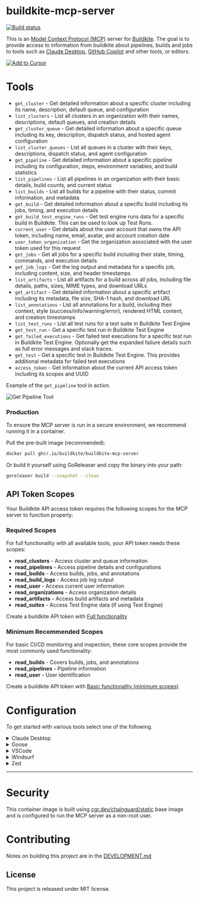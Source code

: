 # buildkite-mcp-server

[![Build status](https://badge.buildkite.com/79fefd75bc7f1898fb35249f7ebd8541a99beef6776e7da1b4.svg?branch=main)](https://buildkite.com/buildkite/buildkite-mcp-server)

This is an [Model Context Protocol (MCP)](https://modelcontextprotocol.io/introduction) server for [Buildkite](https://buildkite.com). The goal is to provide access to information from buildkite about pipelines, builds and jobs to tools such as [Claude Desktop](https://claude.ai/download), [GitHub Copilot](https://github.com/features/copilot) and other tools, or editors.

[![Add to Cursor](https://cursor.com/deeplink/mcp-install-dark.png)](https://cursor.com/install-mcp?name=buildkite&config=eyJjb21tYW5kIjoiZG9ja2VyIHJ1biAtaSAtLXJtIC1lIEJVSUxES0lURV9BUElfVE9LRU4gZ2hjci5pby9idWlsZGtpdGUvYnVpbGRraXRlLW1jcC1zZXJ2ZXIgc3RkaW8iLCJlbnYiOnsiQlVJTERLSVRFX0FQSV9UT0tFTiI6ImJrdWFfeHh4eHh4eHgifX0%3D)

# Tools

* `get_cluster` - Get detailed information about a specific cluster including its name, description, default queue, and configuration
* `list_clusters` - List all clusters in an organization with their names, descriptions, default queues, and creation details
* `get_cluster_queue` - Get detailed information about a specific queue including its key, description, dispatch status, and hosted agent configuration
* `list_cluster_queues` - List all queues in a cluster with their keys, descriptions, dispatch status, and agent configuration
* `get_pipeline` - Get detailed information about a specific pipeline including its configuration, steps, environment variables, and build statistics
* `list_pipelines` - List all pipelines in an organization with their basic details, build counts, and current status
* `list_builds` - List all builds for a pipeline with their status, commit information, and metadata
* `get_build` - Get detailed information about a specific build including its jobs, timing, and execution details
* `get_build_test_engine_runs` - Get test engine runs data for a specific build in Buildkite. This can be used to look up Test Runs.
* `current_user` - Get details about the user account that owns the API token, including name, email, avatar, and account creation date
* `user_token_organization` - Get the organization associated with the user token used for this request
* `get_jobs` - Get all jobs for a specific build including their state, timing, commands, and execution details
* `get_job_logs` - Get the log output and metadata for a specific job, including content, size, and header timestamps
* `list_artifacts` - List all artifacts for a build across all jobs, including file details, paths, sizes, MIME types, and download URLs
* `get_artifact` - Get detailed information about a specific artifact including its metadata, file size, SHA-1 hash, and download URL
* `list_annotations` - List all annotations for a build, including their context, style (success/info/warning/error), rendered HTML content, and creation timestamps
* `list_test_runs` - List all test runs for a test suite in Buildkite Test Engine
* `get_test_run` - Get a specific test run in Buildkite Test Engine
* `get_failed_executions` - Get failed test executions for a specific test run in Buildkite Test Engine. Optionally get the expanded failure details such as full error messages and stack traces.
* `get_test` - Get a specific test in Buildkite Test Engine. This provides additional metadata for failed test executions
* `access_token` - Get information about the current API access token including its scopes and UUID

Example of the `get_pipeline` tool in action.

![Get Pipeline Tool](docs/images/get_pipeline.png)

### Production

To ensure the MCP server is run in a secure environment, we recommend running it in a container.

Pull the pre-built image (recommended):

```bash
docker pull ghcr.io/buildkite/buildkite-mcp-server
```

Or build it yourself using GoReleaser and copy the binary into your path:

```bash
goreleaser build --snapshot --clean
```


## API Token Scopes

Your Buildkite API access token requires the following scopes for the MCP server to function properly:

### Required Scopes

For full functionality with all available tools, your API token needs these scopes:

- **read_clusters** - Access cluster and queue information
- **read_pipelines** - Access pipeline details and configurations  
- **read_builds** - Access builds, jobs, and annotations
- **read_build_logs** - Access job log output
- **read_user** - Access current user information
- **read_organizations** - Access organization details
- **read_artifacts** - Access build artifacts and metadata
- **read_suites** - Access Test Engine data (if using Test Engine)

Create a buildkite API token with [Full functionality](https://buildkite.com/user/api-access-tokens/new?scopes[]=read_clusters&scopes[]=read_pipelines&scopes[]=read_builds&scopes[]=read_build_logs&scopes[]=read_user&scopes[]=read_organizations&scopes[]=read_artifacts&scopes[]=read_suites)

### Minimum Recommended Scopes

For basic CI/CD monitoring and inspection, these core scopes provide the most commonly used functionality:

- **read_builds** - Covers builds, jobs, and annotations
- **read_pipelines** - Pipeline information
- **read_user** - User identification

Create a buildkite API token with [Basic functionality (minimum scopes)](https://buildkite.com/user/api-access-tokens/new?scopes[]=read_builds&scopes[]=read_pipelines&scopes[]=read_user)

# Configuration

To get started with various tools select one of the following.

<details>

<summary>Claude Desktop</summary>

## Claude Desktop

Use this configuration if you want to run the server `buildkite-mcp-server` Docker (recommended):

```json
{
    "mcpServers": {
        "buildkite": {
            "command": "docker",
            "args": [
                "run",
                "-i",
                "--rm",
                "-e",
                "BUILDKITE_API_TOKEN",
                "ghcr.io/buildkite/buildkite-mcp-server",
                "stdio"
            ],
            "env": {
                "BUILDKITE_API_TOKEN": "bkua_xxxxxxxx"
            }
        }
    }
}
```

Configuration if you have `buildkite-mcp-server` installed locally.

```json
{
    "mcpServers": {
        "buildkite": {
            "command": "buildkite-mcp-server",
            "args": [
                "stdio"
            ],
            "env": {
                "BUILDKITE_API_TOKEN": "bkua_xxxxxxxx"
            }
        }
    }
}
```
</details>

<details>

<summary>Goose</summary>

## Goose

For Docker with [Goose](https://block.github.io/goose/) (recommended):

```yaml
extensions:
  fetch:
    name: Buildkite
    cmd: docker
    args: ["run", "-i", "--rm", "-e", "BUILDKITE_API_TOKEN", "ghcr.io/buildkite/buildkite-mcp-server", "stdio"]
    enabled: true
    envs: { "BUILDKITE_API_TOKEN": "bkua_xxxxxxxx" }
    type: stdio
    timeout: 300
```

Local configuration for Goose:

```yaml
extensions:
  fetch:
    name: Buildkite
    cmd: buildkite-mcp-server
    args: [stdio]
    enabled: true
    envs: { "BUILDKITE_API_TOKEN": "bkua_xxxxxxxx" }
    type: stdio
    timeout: 300
```

</details>

<details>

<summary>VSCode</summary>

## VSCode

[VSCode](https://code.visualstudio.com/) supports interactive inputs for variables. To get the API token interactively on MCP startup, put the following in `.vscode/mcp.json`

```json
{
    "inputs": [
        {
            "id": "BUILDKITE_API_TOKEN",
            "type": "promptString",
            "description": "Enter your BuildKite Access Token (https://buildkite.com/user/api-access-tokens)",
            "password": true
        }
    ],
    "servers": {
        "buildkite": {
            "command": "docker",
            "args": [
                "run",
                "-i",
                "--rm",
                "-e",
                "BUILDKITE_API_TOKEN",
                "ghcr.io/buildkite/buildkite-mcp-server",
                "stdio"
            ],
            "env": {
                "BUILDKITE_API_TOKEN": "${input:BUILDKITE_API_TOKEN}"
            }
        }
    }
}
```

</details>

<details>

<summary>Windsurf</summary>

## Windsurf

Configuration using Docker:

```jsonc
{
  "mcpServers": {
    "buildkite": {
      "command": "docker",
      "args": [
        "run", "-i", "--rm", "-e", "BUILDKITE_API_TOKEN",
        "ghcr.io/buildkite/buildkite-mcp-server",
        "stdio"
      ],
      "env": { "BUILDKITE_API_TOKEN": "bkua_xxxxxxxx" }
    }
  }
}
```

Local binary:

```jsonc
{
  "mcpServers": {
    "buildkite": {
      "command": "buildkite-mcp-server",
      "args": ["stdio"],
      "env": { "BUILDKITE_API_TOKEN": "bkua_xxxxxxxx" }
    }
  }
}
```

</details>

<details>

<summary>Zed</summary>

## Zed

There is a [Zed](https://zed.dev) editor [extension](https://github.com/mcncl/zed-mcp-server-buildkite) available in the [official extension gallery](https://zed.dev/extensions?query=buildkite). During installation it will ask for an API token which will be added to your settings. Or you can manually configure:

```jsonc
// ~/.config/zed/settings.json
{
  "context_servers": {
    "mcp-server-buildkite": {
      "settings": {
        "buildkite_api_token": "your-buildkite-token-here"
      }
    }
  }
}
```

</details>

---

# Security

This container image is built using [cgr.dev/chainguard/static](https://images.chainguard.dev/directory/image/static/versions) base image and is configured to run the MCP server as a non-root user.

# Contributing

Notes on building this project are in the [DEVELOPMENT.md](DEVELOPMENT.md)

## License

This project is released under MIT license.

